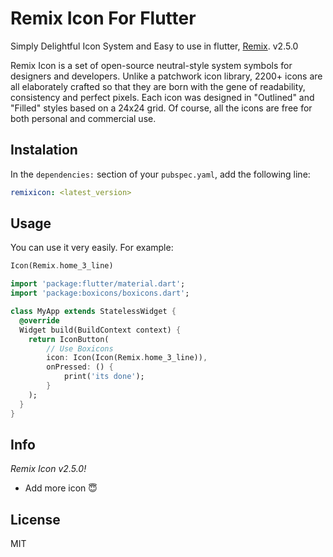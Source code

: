 # Remix Icon For Flutter

Simply Delightful Icon System and Easy to use in flutter, [Remix](https://remixicon.com/). v2.5.0

Remix Icon is a set of open-source neutral-style system symbols for designers and developers. Unlike a patchwork icon library, 2200+ icons are all elaborately crafted so that they are born with the gene of readability, consistency and perfect pixels. Each icon was designed in "Outlined" and "Filled" styles based on a 24x24 grid. Of course, all the icons are free for both personal and commercial use.

## Instalation

In the `dependencies:` section of your `pubspec.yaml`, add the following line:

```yaml
remixicon: <latest_version>
```

## Usage

You can use it very easily. For example:

```dart
Icon(Remix.home_3_line)
```

```dart
import 'package:flutter/material.dart';
import 'package:boxicons/boxicons.dart';

class MyApp extends StatelessWidget {
  @override
  Widget build(BuildContext context) {
    return IconButton(
        // Use Boxicons
        icon: Icon(Icon(Remix.home_3_line)),
        onPressed: () {
            print('its done');
        }
    );
  }
}
```

## Info

_Remix Icon v2.5.0!_
- Add more icon 😇

## License

MIT
